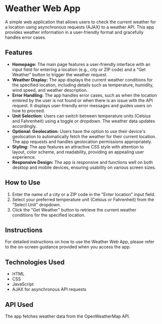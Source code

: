 <body>
  <h1>Weather Web App</h1>
  <p>A simple web application that allows users to check the current weather for a location using asynchronous requests (AJAX) to a weather API. This app provides weather information in a user-friendly format and gracefully handles error cases.</p>

  <h2>Features</h2>
  <ul>
    <li><strong>Homepage:</strong> The main page features a user-friendly interface with an input field for entering a location (e.g., city or ZIP code) and a "Get Weather" button to trigger the weather request.</li>
    <li><strong>Weather Display:</strong> The app displays the current weather conditions for the specified location, including details such as temperature, humidity, wind speed, and weather description.</li>
    <li><strong>Error Handling:</strong> The app handles error cases, such as when the location entered by the user is not found or when there is an issue with the API request. It displays user-friendly error messages and guides users on how to proceed.</li>
    <li><strong>Unit Selection:</strong> Users can switch between temperature units (Celsius and Fahrenheit) using a toggle or dropdown. The weather data updates accordingly.</li>
    <li><strong>Optional: Geolocation:</strong> Users have the option to use their device's geolocation to automatically fetch the weather for their current location. The app requests and handles geolocation permissions appropriately.</li>
    <li><strong>Styling:</strong> The app features an attractive CSS style with attention to layout, color scheme, and readability, providing an appealing user experience.</li>
    <li><strong>Responsive Design:</strong> The app is responsive and functions well on both desktop and mobile devices, ensuring usability on various screen sizes.</li>
  </ul>

  <h2>How to Use</h2>
  <ol>
    <li>Enter the name of a city or a ZIP code in the "Enter location" input field.</li>
    <li>Select your preferred temperature unit (Celsius or Fahrenheit) from the "Select Unit" dropdown.</li>
    <li>Click the "Get Weather" button to retrieve the current weather conditions for the specified location.</li>
  </ol>

  <h2>Instructions</h2>
  <p>For detailed instructions on how to use the Weather Web App, please refer to the on-screen guidance provided when you access the app.</p>

  <h2>Technologies Used</h2>
  <ul>
    <li>HTML</li>
    <li>CSS</li>
    <li>JavaScript</li>
    <li>AJAX for asynchronous API requests</li>
  </ul>

  <h2>API Used</h2>
  <p>The app fetches weather data from the OpenWeatherMap API.</p>

</body>
